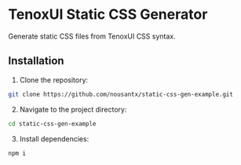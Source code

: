# TenoxUI Static CSS Generator

Generate static CSS files from TenoxUI CSS syntax.

## Installation

1. Clone the repository:

```sh
git clone https://github.com/nousantx/static-css-gen-example.git
```

2. Navigate to the project directory:

```sh
cd static-css-gen-example
```

3. Install dependencies:

```sh
npm i
```
